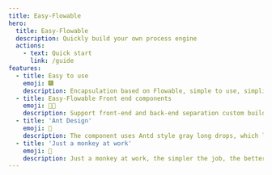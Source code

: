 ```yaml
---
title: Easy-Flowable
hero:
  title: Easy-Flowable
  description: Quickly build your own process engine
  actions:
    - text: Quick start
      link: /guide
features:
  - title: Easy to use
    emoji: 🎆
    description: Encapsulation based on Flowable, simple to use, simplified configuration
  - title: Easy-Flowable Front end components
    emoji: 🐦‍🔥
    description: Support front-end and back-end separation custom building, canvas component, secondary encapsulation based on BpmnJs, simple configuration with diversified functions
  - title: 'Ant Design'
    emoji: 🚀
    description: The component uses Antd style gray long drops, which look good
  - title: 'Just a monkey at work'
    emoji: 🐒
    description: Just a monkey at work, the simpler the job, the better. The lower level is not that important anymore. Simplify it and rest well after work, spend more time exercising, and love yourself better than anything else!!!
---
```

